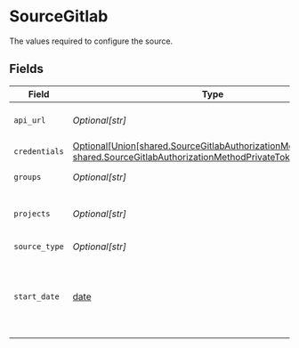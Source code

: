 # SourceGitlab

The values required to configure the source.


## Fields

| Field                                                                                                                                                                            | Type                                                                                                                                                                             | Required                                                                                                                                                                         | Description                                                                                                                                                                      | Example                                                                                                                                                                          |
| -------------------------------------------------------------------------------------------------------------------------------------------------------------------------------- | -------------------------------------------------------------------------------------------------------------------------------------------------------------------------------- | -------------------------------------------------------------------------------------------------------------------------------------------------------------------------------- | -------------------------------------------------------------------------------------------------------------------------------------------------------------------------------- | -------------------------------------------------------------------------------------------------------------------------------------------------------------------------------- |
| `api_url`                                                                                                                                                                        | *Optional[str]*                                                                                                                                                                  | :heavy_minus_sign:                                                                                                                                                               | Please enter your basic URL from GitLab instance.                                                                                                                                | gitlab.com                                                                                                                                                                       |
| `credentials`                                                                                                                                                                    | [Optional[Union[shared.SourceGitlabAuthorizationMethodOAuth20, shared.SourceGitlabAuthorizationMethodPrivateToken]]](undefined/models/shared/sourcegitlabauthorizationmethod.md) | :heavy_check_mark:                                                                                                                                                               | N/A                                                                                                                                                                              |                                                                                                                                                                                  |
| `groups`                                                                                                                                                                         | *Optional[str]*                                                                                                                                                                  | :heavy_minus_sign:                                                                                                                                                               | Space-delimited list of groups. e.g. airbyte.io.                                                                                                                                 | airbyte.io                                                                                                                                                                       |
| `projects`                                                                                                                                                                       | *Optional[str]*                                                                                                                                                                  | :heavy_minus_sign:                                                                                                                                                               | Space-delimited list of projects. e.g. airbyte.io/documentation meltano/tap-gitlab.                                                                                              | airbyte.io/documentation                                                                                                                                                         |
| `source_type`                                                                                                                                                                    | *Optional[str]*                                                                                                                                                                  | :heavy_check_mark:                                                                                                                                                               | N/A                                                                                                                                                                              |                                                                                                                                                                                  |
| `start_date`                                                                                                                                                                     | [date](https://docs.python.org/3/library/datetime.html#date-objects)                                                                                                             | :heavy_check_mark:                                                                                                                                                               | The date from which you'd like to replicate data for GitLab API, in the format YYYY-MM-DDT00:00:00Z. All data generated after this date will be replicated.                      | 2021-03-01T00:00:00Z                                                                                                                                                             |